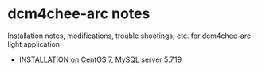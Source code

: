 # dcm4chee-arc notes
Installation notes, modifications, trouble shootings, etc. for dcm4chee-arc-light application

* [INSTALLATION on CentOS 7, MySQL server 5.7.19](centos7-mysql/README.md)
